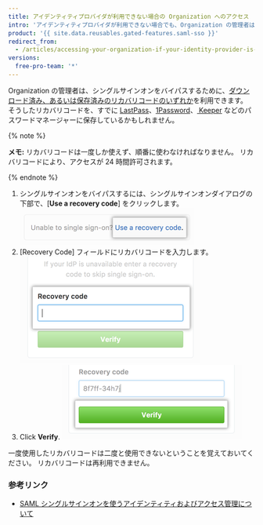 ```yaml
---
title: アイデンティティプロバイダが利用できない場合の Organization へのアクセス
intro: 'アイデンティティプロバイダが利用できない場合でも、Organization の管理者はシングルサインオンをバイパスし、リカバリコードを利用して {{ site.data.variables.product.product_name }}にサインインできます。'
product: '{{ site.data.reusables.gated-features.saml-sso }}'
redirect_from:
  - /articles/accessing-your-organization-if-your-identity-provider-is-unavailable
versions:
  free-pro-team: '*'
---
```


Organization の管理者は、シングルサインオンをバイパスするために、[ダウンロード済み、あるいは保存済みのリカバリコードのいずれか](/articles/downloading-your-organization-s-saml-single-sign-on-recovery-codes)を利用できます。 そうしたリカバリコードを、すでに [ LastPass](https://lastpass.com/)、[1Password](https://1password.com/)、[ Keeper](https://keepersecurity.com/) などのパスワードマネージャーに保存しているかもしれません。

{% note %}

**メモ:** リカバリコードは一度しか使えず、順番に使わなければなりません。 リカバリコードにより、アクセスが 24 時間許可されます。

{% endnote %}

1. シングルサインオンをバイパスするには、シングルサインオンダイアログの下部で、[**Use a recovery code**] をクリックします。 ![リカバリコードを入力するためのリンク](/assets/images/help/saml/saml_use_recovery_code.png)
2. [Recovery Code] フィールドにリカバリコードを入力します。 ![リカバリコードを入力するフィールド](/assets/images/help/saml/saml_recovery_code_entry.png)
3. Click **Verify**. ![リカバリコードを検証するボタン](/assets/images/help/saml/saml_verify_recovery_codes.png)

一度使用したリカバリコードは二度と使用できないということを覚えておいてください。 リカバリコードは再利用できません。

### 参考リンク

- [SAML シングルサインオンを使うアイデンティティおよびアクセス管理について](/articles/about-identity-and-access-management-with-saml-single-sign-on)
